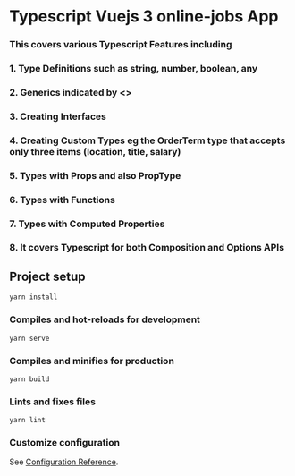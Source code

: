 # Typescript Vuejs 3 online-jobs App

### This covers various Typescript Features including

### 1. Type Definitions such as string, number, boolean, any
### 2. Generics indicated by <>
### 3. Creating Interfaces 
### 4. Creating Custom Types eg the OrderTerm type that accepts only three items (location, title, salary)
### 5. Types with Props and also PropType
### 6. Types with Functions
### 7. Types with Computed Properties
### 8. It covers Typescript for both Composition and Options APIs


## Project setup
```
yarn install
```

### Compiles and hot-reloads for development
```
yarn serve
```

### Compiles and minifies for production
```
yarn build
```

### Lints and fixes files
```
yarn lint
```

### Customize configuration
See [Configuration Reference](https://cli.vuejs.org/config/).
